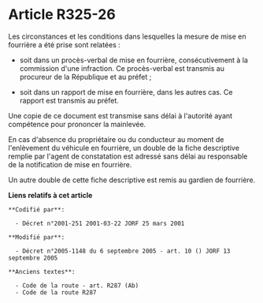 # Article R325-26

Les circonstances et les conditions dans lesquelles la mesure de mise en fourrière a été prise sont relatées :

- soit dans un procès-verbal de mise en fourrière, consécutivement à la commission d'une infraction. Ce procès-verbal est
transmis au procureur de la République et au préfet ;

- soit dans un rapport de mise en fourrière, dans les autres cas. Ce rapport est transmis au préfet.

Une copie de ce document est transmise sans délai à l'autorité ayant compétence pour prononcer la mainlevée.

En cas d'absence du propriétaire ou du conducteur au moment de l'enlèvement du véhicule en fourrière, un double de la fiche
descriptive remplie par l'agent de constatation est adressé sans délai au responsable de la notification de mise en
fourrière.

Un autre double de cette fiche descriptive est remis au gardien de fourrière.

**Liens relatifs à cet article**

	**Codifié par**:

	  - Décret n°2001-251 2001-03-22 JORF 25 mars 2001

	**Modifié par**:

	  - Décret n°2005-1148 du 6 septembre 2005 - art. 10 () JORF 13 septembre 2005

	**Anciens textes**:

	  - Code de la route - art. R287 (Ab)
	  - Code de la route R287
